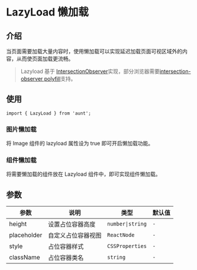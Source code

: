 # LazyLoad 懒加载

<code hidden="hidden" src="./demos/demo.tsx"></code>

## 介绍

当页面需要加载大量内容时，使用懒加载可以实现延迟加载页面可视区域外的内容，从而使页面加载更流畅。

> Lazyload 基于 [IntersectionObserver](https://developer.mozilla.org/zh-CN/docs/Web/API/Intersection_Observer_API)实现，部分浏览器需要[intersection-observer polyfill](https://www.npmjs.com/package/intersection-observer)支持。

## 使用

```tsx
import { LazyLoad } from 'aunt';
```

### 图片懒加载

将 Image 组件的 lazyload 属性设为 true 即可开启懒加载功能。
<code src="./demos/demo-images.tsx"></code>

### 组件懒加载

将需要懒加载的组件放在 Lazyload 组件中，即可实现组件懒加载。
<code src="./demos/demo-components.tsx"></code>

## 参数

| 参数        | 说明               | 类型             | 默认值 |
| ----------- | ------------------ | ---------------- | ------ |
| height      | 设置占位容器高度   | `number\|string` | `-`    |
| placeholder | 自定义占位容器视图 | `ReactNode`      | `-`    |
| style       | 占位容器样式       | `CSSProperties`  | `-`    |
| className   | 占位容器类名       | `string`         | `-`    |
